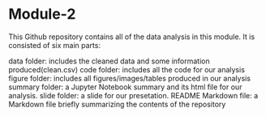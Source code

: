 # Module-2

This Github repository contains all of the data analysis in this module. It is consisted of six main parts:

data folder: includes the cleaned data and some information produced(clean.csv)
code folder: includes all the code for our analysis
figure folder: includes all figures/images/tables produced in our analysis
summary folder: a Jupyter Notebook summary and its html file for our analysis.
slide folder: a slide for our presetation.
README Markdown file: a Markdown file briefly summarizing the contents of the repository
